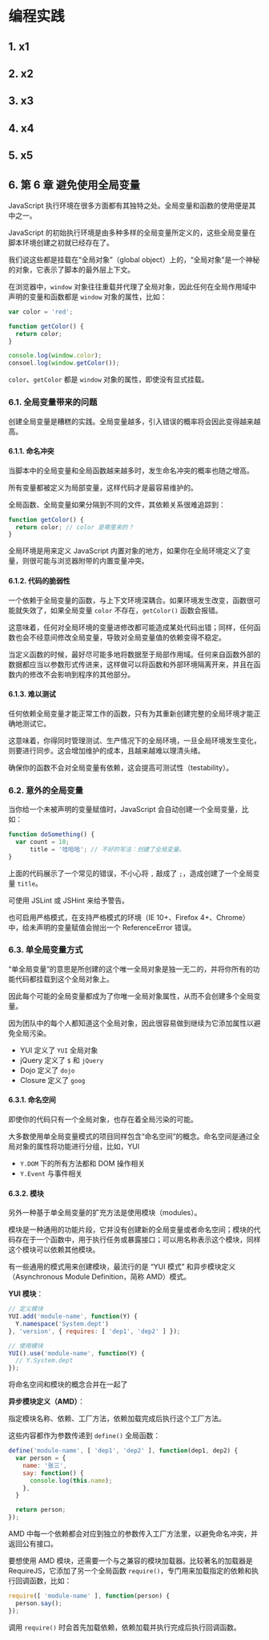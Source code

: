 # 编程实践

## 1. x1

## 2. x2

## 3. x3

## 4. x4

## 5. x5

## 6. 第 6 章 避免使用全局变量

JavaScript 执行环境在很多方面都有其独特之处。全局变量和函数的使用便是其中之一。

JavaScript 的初始执行环境是由多种多样的全局变量所定义的，这些全局变量在脚本环境创建之初就已经存在了。

我们说这些都是挂载在“全局对象”（global object）上的，“全局对象”是一个神秘的对象，它表示了脚本的最外层上下文。

在浏览器中，`window` 对象往往重载并代理了全局对象，因此任何在全局作用域中声明的变量和函数都是 `window` 对象的属性，比如：

```javascript
var color = 'red';

function getColor() {
  return color;
}

console.log(window.color);
consoel.log(window.getColor());
```

`color`、`getColor` 都是 `window` 对象的属性，即使没有显式挂载。

### 6.1. 全局变量带来的问题

创建全局变量是糟糕的实践。全局变量越多，引入错误的概率将会因此变得越来越高。

#### 6.1.1. 命名冲突

当脚本中的全局变量和全局函数越来越多时，发生命名冲突的概率也随之增高。

所有变量都被定义为局部变量，这样代码才是最容易维护的。

全局函数、全局变量如果分隔到不同的文件，其依赖关系很难追踪到：

```javascript
function getColor() {
  return color; // color 是哪里来的？
}
```

全局环境是用来定义 JavaScript 内置对象的地方，如果你在全局环境定义了变量，则很可能与浏览器附带的内置变量冲突。

#### 6.1.2. 代码的脆弱性

一个依赖于全局变量的函数，与上下文环境深耦合。如果环境发生改变，函数很可能就失效了，如果全局变量 `color` 不存在，`getColor()` 函数会报错。

这意味着，任何对全局环境的变量进修改都可能造成某处代码出错；同样，任何函数也会不经意间修改全局变量，导致对全局变量值的依赖变得不稳定。

当定义函数的时候，最好尽可能多地将数据至于局部作用域。任何来自函数外部的数据都应当以参数形式传进来，这样做可以将函数和外部环境隔离开来，并且在函数内的修改不会影响到程序的其他部分。

#### 6.1.3. 难以测试

任何依赖全局变量才能正常工作的函数，只有为其重新创建完整的全局环境才能正确地测试它。

这意味着，你得同时管理测试、生产情况下的全局环境，一旦全局环境发生变化，则要进行同步。这会增加维护的成本，且越来越难以理清头绪。

确保你的函数不会对全局变量有依赖，这会提高可测试性（testability）。

### 6.2. 意外的全局变量

当你给一个未被声明的变量赋值时，JavaScript 会自动创建一个全局变量，比如：

```javascript
function doSomething() {
  var count = 10;
      title = '哇哈哈'; // 不好的写法：创建了全局变量。
}
```

上面的代码展示了一个常见的错误，不小心将 `,` 敲成了 `;`，造成创建了一个全局变量 `title`。

可使用 JSLint 或 JSHint 来给予警告。

也可启用严格模式，在支持严格模式的环境（IE 10+、Firefox 4+、Chrome）中，给未声明的变量赋值会抛出一个 ReferenceError 错误。

### 6.3. 单全局变量方式

“单全局变量”的意思是所创建的这个唯一全局对象是独一无二的，并将你所有的功能代码都挂载到这个全局对象上。

因此每个可能的全局变量都成为了你唯一全局对象属性，从而不会创建多个全局变量。

因为团队中的每个人都知道这个全局对象，因此很容易做到继续为它添加属性以避免全局污染。

* YUI 定义了 `YUI` 全局对象
* jQuery 定义了 `$` 和 `jQuery`
* Dojo 定义了 `dojo`
* Closure 定义了 `goog`

#### 6.3.1. 命名空间

即使你的代码只有一个全局对象，也存在着全局污染的可能。

大多数使用单全局变量模式的项目同样包含“命名空间”的概念。命名空间是通过全局对象的属性将功能进行分组，比如，YUI

* `Y.DOM` 下的所有方法都和 DOM 操作相关
* `Y.Event` 与事件相关

#### 6.3.2. 模块

另外一种基于单全局变量的扩充方法是使用模块（modules）。

模块是一种通用的功能片段，它并没有创建新的全局变量或者命名空间；模块的代码存在于一个函数中，用于执行任务或暴露接口；可以用名称表示这个模块，同样这个模块可以依赖其他模块。

有一些通用的模式用来创建模块，最流行的是 “YUI 模式” 和异步模块定义（Asynchronous Module Definition，简称 AMD）模式。

**YUI 模块**：

```javascript
// 定义模块
YUI.add('module-name', function(Y) {
  Y.namespace('System.dept')
}, 'version', { requires: [ 'dep1', 'dep2' ] });

// 使用模块
YUI().use('module-name', function(Y) {
  // Y.System.dept
});
```

将命名空间和模块的概念合并在一起了

**异步模块定义（AMD）**：

指定模块名称、依赖、工厂方法，依赖加载完成后执行这个工厂方法。

这些内容都作为参数传递到 `define()` 全局函数：

```javascript
define('module-name', [ 'dep1', 'dep2' ], function(dep1, dep2) {
  var person = {
    name: '张三',
    say: function() {
      console.log(this.name);
    },
  }

  return person;
});
```

AMD 中每一个依赖都会对应到独立的参数传入工厂方法里，以避免命名冲突，并返回公有接口。

要想使用 AMD 模块，还需要一个与之兼容的模块加载器。比较著名的加载器是 RequireJS，它添加了另一个全局函数 `require()`，专门用来加载指定的依赖和执行回调函数，比如：

```javascript
require([ 'module-name' ], function(person) {
  person.say();
});
```

调用 `require()` 时会首先加载依赖，依赖加载并执行完成后执行回调函数。
